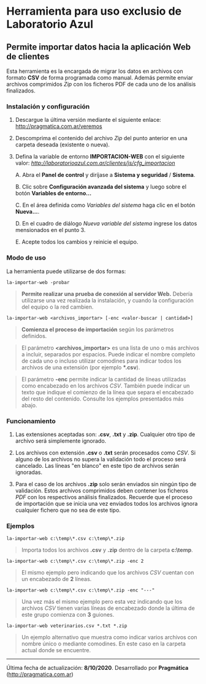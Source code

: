# Herramienta para uso exclusio de Laboratorio Azul

## Permite importar datos hacia la aplicación Web de clientes

Esta herramienta es la encargada de migrar los datos en archivos con formato **CSV** de forma programada como manual. Además permite enviar archivos comprimidos *Zip* con los ficheros PDF de cada uno de los análisis finalizados.

### Instalación y configuración

1.    Descargue la última versión mediante el siguiente enlace: http://pragmatica.com.ar/veremos

2.    Descomprima el contenido del archivo *Zip* del punto anterior en una carpeta deseada (existente o nueva).

3.    Defina la variable de entorno **IMPORTACION-WEB** con el siguiente valor: *http://laboratorioazul.com.ar/clientes/js/cfg_importacion*

        A.    Abra el **Panel de control** y diríjase a **Sistema y seguridad** / **Sistema**.

        B.    Clic sobre **Configuración avanzada del sistema** y luego sobre el botón **Variables de entorno...**

        C.    En el área definida como *Variables del sistema* haga clic en el botón **Nueva...**.

        D.    En el cuadro de diálogo *Nueva variable del sistema* ingrese los datos mensionados en el punto 3.

        E.    Acepte todos los cambios y reinicie el equipo.


### Modo de uso

La herramienta puede utilizarse de dos formas:

```
la-importar-web -probar
```
> **Permite realizar una prueba de conexión al servidor Web.** Debería utilizarse una vez realizada la instalación, y cuando la configuración del equipo o la red cambien.

```
la-importar-web <archivos_importar> [-enc <valor-buscar | cantidad>]
```

> **Comienza el proceso de importación** según los parámetros definidos.

> El parámetro **<archivos_importar>** es una lista de uno o más archivos a incluir, separados por espacios. Puede indicar el nombre completo de cada uno o incluso utilizar comodines para indicar todos los archivos de una extensión (por ejemplo **\*.csv**).

> El parámetro **-enc** permite indicar la cantidad de líneas utilizadas como encabezado en los archivos *CSV*. También puede indicar un texto que indique el comienzo de la línea que separa el encabezado del resto del contenido. Consulte los ejemplos presentados más abajo.


### Funcionamiento

1.    Las extensiones aceptadas son: **.csv**, **.txt** y **.zip**. Cualquier otro tipo de archivo será simplemente ignorado.

2.    Los archivos con extensión **.csv** o **.txt** serán procesados como *CSV*. Si alguno de los archivos no supera la validación todo el proceso será cancelado. Las líneas "en blanco" en este tipo de archivos serán ignoradas.

3.    Para el caso de los archivos **.zip** solo serán enviados sin ningún tipo de validación. Estos archivos comprimidos deben contener los ficheros *PDF* con los respectivos análisis finalizados. Recuerde que el proceso de importación que se inicia una vez enviados todos los archivos ignora cualquier fichero que no sea de este tipo.

### Ejemplos

```
la-importar-web c:\temp\*.csv c:\temp\*.zip
```

> Importa todos los archivos **.csv** y **.zip** dentro de la carpeta **c:\temp**.

```
la-importar-web c:\temp\*.csv c:\temp\*.zip -enc 2
```

> El mismo ejemplo pero indicando que los archivos *CSV* cuentan con un encabezado de **2** líneas.

```
la-importar-web c:\temp\*.csv c:\temp\*.zip -enc "---"
```

> Una vez más el mismo ejemplo pero esta vez indicando que los archivos *CSV* tienen varias líneas de encabezado donde la última de este grupo comienza con **3** guiones.

```
la-importar-web veterinarios.csv *.txt *.zip
```

> Un ejemplo alternativo que muestra como indicar varios archivos con nombre único o mediante comodines. En este caso en la carpeta actual donde se encuentre.

---

Última fecha de actualización: **8/10/2020**. Desarrollado por **Pragmática** (http://pragmatica.com.ar)
